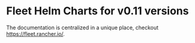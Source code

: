 # Fleet Helm Charts for v0.11 versions
The documentation is centralized in a unique place, checkout https://fleet.rancher.io/.
